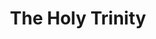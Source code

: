 ---
title: The Holy Trinity
url: https://existentialtype.wordpress.com/2011/03/27/the-holy-trinity
authors:
- Robert Harper
type: article
tags:
- type theory
doHaskell-type: blog post
dohaskell-year: 2011
---